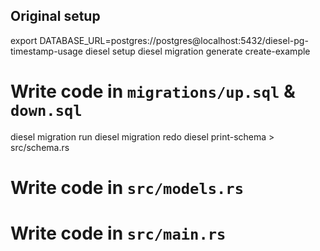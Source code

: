 
## Original setup
export DATABASE_URL=postgres://postgres@localhost:5432/diesel-pg-timestamp-usage
diesel setup
diesel migration generate create-example
# Write code in `migrations/up.sql` & `down.sql`
diesel migration run
diesel migration redo
diesel print-schema > src/schema.rs
# Write code in `src/models.rs`
# Write code in `src/main.rs`